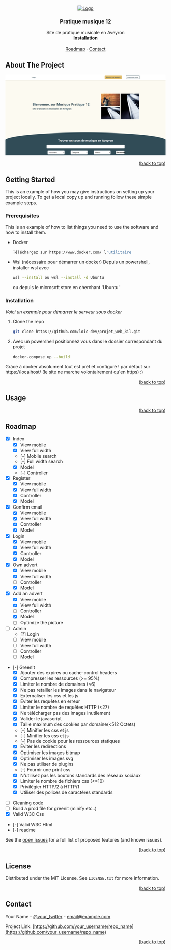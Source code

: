 <a name="readme-top"></a>

<!-- PROJECT LOGO -->
<br />
<div align="center">
  <a href="https://github.com/othneildrew/Best-README-Template">
    <img src="images/logo.png" alt="Logo" width="80" height="80">
  </a>

  <h3 align="center">Pratique musique 12</h3>

  <p align="center">
    Site de pratique musicale en Aveyron
    <br />
    <a href="#getting-started"><strong>Installation</strong></a>
    <br />
    <br />
    <a href="roadmap">Roadmap</a>
    ·
    <a href="#contact">Contact</a>
  </p>
</div>

<!-- ABOUT THE PROJECT -->
## About The Project

[![Product Name Screen Shot][product-screenshot]](https://example.com)

<p align="right">(<a href="#readme-top">back to top</a>)</p>

<!-- GETTING STARTED -->
## Getting Started

This is an example of how you may give instructions on setting up your project locally.
To get a local copy up and running follow these simple example steps.

### Prerequisites

This is an example of how to list things you need to use the software and how to install them.
* Docker
  ```sh
  Téléchargez sur https://www.docker.com/ l'utilitaire
  ```

* Wsl (nécessaire pour démarrer un docker)
   Depuis un powershell, installer wsl avec 
   ```sh
   wsl --install ou wsl --install -d Ubuntu
   ```
   ou depuis le microsoft store en cherchant 'Ubuntu'

### Installation

_Voici un exemple pour démarrer le serveur sous docker_

1. Clone the repo
   ```sh
   git clone https://github.com/loic-dev/projet_web_3il.git
   ```

2. Avec un powershell positionnez vous dans le dossier correspondant du projet
   ```sh
   docker-compose up --build
   ```

Grâce à docker absolument tout est prêt et configuré ! par défaut sur https://localhost/ (le site ne marche volontairement qu'en https) :)

<p align="right">(<a href="#readme-top">back to top</a>)</p>



<!-- USAGE EXAMPLES -->
## Usage



<p align="right">(<a href="#readme-top">back to top</a>)</p>

<!-- ROADMAP -->
## Roadmap

- [x] Index
    - [x] View mobile
    - [x] View full width
    - [-] Mobile search
    - [-] Full width search
    - [x] Model
    - [-] Controller
- [x] Register
  - [x] View mobile
  - [x] View full width
  - [x] Controller
  - [x] Model
- [x] Confirm email
  - [x] View mobile
  - [x] View full width
  - [x] Controller
  - [x] Model
- [x] Login
  - [x] View mobile
  - [x] View full width
  - [x] Controller
  - [x] Model
- [x] Own advert
  - [x] View mobile
  - [x] View full width
  - [ ] Controller
  - [X] Model
- [x] Add an advert
  - [x] View mobile
  - [x] View full width
  - [ ] Controller
  - [X] Model
  - [ ] Optimize the picture
- [ ] Admin
  - [?] Login
  - [ ] View mobile
  - [ ] View full width
  - [ ] Controller
  - [ ] Model
- [-] GreenIt
  - [x] Ajouter des expires ou cache-control headers
  - [x] Compresser les ressources (>= 95%)
  - [x] Limiter le nombre de domaines (<6)
  - [x] Ne pas retailler les images dans le navigateur
  - [x] Externaliser les css et les js
  - [x] Eviter les requêtes en erreur
  - [x] Limiter le nombre de requêtes HTTP (<27)
  - [x] Ne télécharger pas des images inutilement
  - [x] Valider le javascript
  - [x] Taille maximum des cookies par domaine(<512 Octets)
  - [-] Minifier les css et js
  - [-] Minifier les css et js
  - [-] Pas de cookie pour les ressources statiques
  - [x] Eviter les redirections
  - [x] Optimiser les images bitmap
  - [x] Optimiser les images svg
  - [x] Ne pas utiliser de plugins
  - [-] Fournir une print css
  - [x] N'utilisez pas les boutons standards des réseaux sociaux
  - [x] Limiter le nombre de fichiers css (<=10)
  - [x] Privilégier HTTP/2 à HTTP/1
  - [x] Utiliser des polices de caractères standards
- [ ] Cleaning code
- [ ] Build a prod file for greenit (minify etc..)
- [x] Valid W3C Css
- [-] Valid W3C Html
- [-] readme

See the [open issues](https://github.com/othneildrew/Best-README-Template/issues) for a full list of proposed features (and known issues).

<p align="right">(<a href="#readme-top">back to top</a>)</p>


<!-- LICENSE -->
## License

Distributed under the MIT License. See `LICENSE.txt` for more information.

<p align="right">(<a href="#readme-top">back to top</a>)</p>


<!-- CONTACT -->
## Contact

Your Name - [@your_twitter](https://twitter.com/your_username) - email@example.com

Project Link: [https://github.com/your_username/repo_name](https://github.com/your_username/repo_name)

<p align="right">(<a href="#readme-top">back to top</a>)</p>


<!-- MARKDOWN LINKS & IMAGES -->
<!-- https://www.markdownguide.org/basic-syntax/#reference-style-links -->

[product-screenshot]: images_git/screenshot.png

